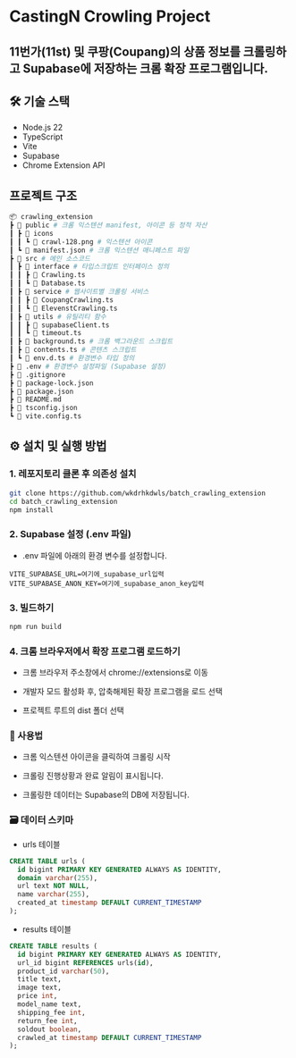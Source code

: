# CastingN Crowling Project

## 11번가(11st) 및 쿠팡(Coupang)의 상품 정보를 크롤링하고 Supabase에 저장하는 크롬 확장 프로그램입니다.

## 🛠️ 기술 스택

- Node.js 22
- TypeScript
- Vite
- Supabase
- Chrome Extension API

## 프로젝트 구조

```bash
📦 crawling_extension
┣ 📂 public # 크롬 익스텐션 manifest, 아이콘 등 정적 자산
┃ ┣ 📂 icons
┃ ┃ ┗ 📜 crawl-128.png # 익스텐션 아이콘
┃ ┗ 📜 manifest.json # 크롬 익스텐션 매니페스트 파일
┣ 📂 src # 메인 소스코드
┃ ┣ 📂 interface # 타입스크립트 인터페이스 정의
┃ ┃ ┣ 📜 Crawling.ts
┃ ┃ ┗ 📜 Database.ts
┃ ┣ 📂 service # 웹사이트별 크롤링 서비스
┃ ┃ ┣ 📜 CoupangCrawling.ts
┃ ┃ ┗ 📜 ElevenstCrawling.ts
┃ ┣ 📂 utils # 유틸리티 함수
┃ ┃ ┣ 📜 supabaseClient.ts
┃ ┃ ┗ 📜 timeout.ts
┃ ┣ 📜 background.ts # 크롬 백그라운드 스크립트
┃ ┣ 📜 contents.ts # 콘텐츠 스크립트
┃ ┗ 📜 env.d.ts # 환경변수 타입 정의
┣ 📜 .env # 환경변수 설정파일 (Supabase 설정)
┣ 📜 .gitignore
┣ 📜 package-lock.json
┣ 📜 package.json
┣ 📜 README.md
┣ 📜 tsconfig.json
┗ 📜 vite.config.ts
```

## ⚙️ 설치 및 실행 방법

### 1. 레포지토리 클론 후 의존성 설치

```bash
git clone https://github.com/wkdrhkdwls/batch_crawling_extension
cd batch_crawling_extension
npm install
```

### 2. Supabase 설정 (.env 파일)

- .env 파일에 아래의 환경 변수를 설정합니다.

```env
VITE_SUPABASE_URL=여기에_supabase_url입력
VITE_SUPABASE_ANON_KEY=여기에_supabase_anon_key입력
```

### 3. 빌드하기

```bash
npm run build
```

### 4. 크롬 브라우저에서 확장 프로그램 로드하기

- 크롬 브라우저 주소창에서 chrome://extensions로 이동

- 개발자 모드 활성화 후, 압축해제된 확장 프로그램을 로드 선택

- 프로젝트 루트의 dist 폴더 선택

### 🚀 사용법

- 크롬 익스텐션 아이콘을 클릭하여 크롤링 시작

- 크롤링 진행상황과 완료 알림이 표시됩니다.

- 크롤링한 데이터는 Supabase의 DB에 저장됩니다.

### 🗃 데이터 스키마

- urls 테이블

```sql
CREATE TABLE urls (
  id bigint PRIMARY KEY GENERATED ALWAYS AS IDENTITY,
  domain varchar(255),
  url text NOT NULL,
  name varchar(255),
  created_at timestamp DEFAULT CURRENT_TIMESTAMP
);
```

- results 테이블

```sql
CREATE TABLE results (
  id bigint PRIMARY KEY GENERATED ALWAYS AS IDENTITY,
  url_id bigint REFERENCES urls(id),
  product_id varchar(50),
  title text,
  image text,
  price int,
  model_name text,
  shipping_fee int,
  return_fee int,
  soldout boolean,
  crawled_at timestamp DEFAULT CURRENT_TIMESTAMP
);
```
